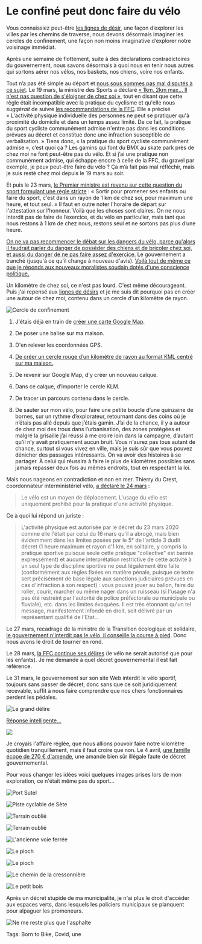 # Le confiné peut donc faire du vélo

Vous connaissiez peut-être [les lignes de désir](https://tcrouzet.com/2020/01/27/lignes-de-desir-a-sete/), une façon d’explorer les villes par les chemins de traverse, nous devons désormais imaginer les cercles de confinement, une façon non moins imaginative d’explorer notre voisinage immédiat.<span id="more-53723"></span>

Après une semaine de flottement, suite à des déclarations contradictoires du gouvernement, nous savons désormais à quoi nous en tenir nous autres qui sortons aérer nos vélos, nos baskets, nos chiens, voire nos enfants.

Tout n’a pas été simple au départ et [nous sous sommes pas mal disputés à ce sujet](https://tcrouzet.com/2020/03/19/le-velo-par-temps-de-confinement/). Le 19 mars, la ministre des Sports a déclaré [« 1km, 2km max… Il n'est pas question de s'éloigner de chez soi »](https://www.lexpress.fr/actualite/sport/1-a-2-km-maximum-le-ministere-des-sports-precise-les-regles-pour-le-footing_2121392.html), tout en disant que cette règle était incompatible avec la pratique du cyclisme et qu'elle nous *suggérait* de suivre [les recommandations de la FFC](https://www.ffc.fr/activite-physique-individuelle-precisions-ffc/). Elle a précisé « L'activité physique individuelle des personnes ne peut se pratiquer qu'à proximité du domicile et dans un temps assez limité. De ce fait, la pratique du sport cycliste communément admise n'entre pas dans les conditions prévues au décret et constitue donc une infraction susceptible de verbalisation. » Tiens donc, « la pratique du sport cycliste communément admise », c’est quoi ça ? Les gamins qui font du BMX au skate park près de chez moi ne font peut-être pas du vélo. Et si j’ai une pratique non communément admise, qui échappe encore à celle de la FFC, du gravel par exemple, je peux peut-être faire du vélo ? Ça m’a fait pas mal réfléchir, mais je suis resté chez moi depuis le 19 mars au soir.

Et puis le 23 mars, [le Premier ministre est revenu sur cette question du sport formulant une règle stricte](http://www.leparisien.fr/politique/coronavirus-sport-marches-visites-medicales-edouard-philippe-durcit-les-regles-du-confinement-23-03-2020-8286429.php) : « Sortir pour promener ses enfants ou faire du sport, c'est dans un rayon de 1 km de chez soi, pour maximum une heure, et tout seul. » Il faut en outre noter l'horaire de départ sur l'attestation sur l'honneur. Voilà que les choses sont claires. On ne nous interdit pas de faire de l’exercice, et du vélo en particulier, mais tant que nous restons à 1 km de chez nous, restons seul et ne sortons pas plus d’une heure.

[On ne va pas recommencer le débat sur les dangers du vélo, parce qu'alors il faudrait parler du danger de posséder des chiens et de bricoler chez soi, et aussi du danger de ne pas faire assez d'exercice.](https://tcrouzet.com/2020/03/21/france-et-tchernobyl-meme-combat/) Le gouvernement a tranché (jusqu'à ce qu'il change à nouveau d'avis). [Voilà tout de même ce que je réponds aux nouveaux moralistes soudain dotés d'une conscience politique.](https://tcrouzet.com/2020/03/25/le-confinement-revele-qui-nous-sommes/)

Un kilomètre de chez soi, ce n'est pas lourd. C'est même décourageant. Puis j'ai repensé aux [lignes de désirs](https://tcrouzet.com/2020/01/27/lignes-de-desir-a-sete/) et je me suis dit pourquoi pas en créer une autour de chez moi, contenu dans un cercle d'un kilomètre de rayon.

![Cercle de confinement](https://drive.google.com/open?id=1vS6W2b5bZ0C-gUplgwwqjkizBa2g34dG&usp=sharing)

1. J'étais déjà en train de [créer une carte Google Map](https://drive.google.com/open?id=1vS6W2b5bZ0C-gUplgwwqjkizBa2g34dG&usp=sharing).

2. De poser une balise sur ma maison.

3. D'en relever les coordonnées GPS.

4. [De créer un cercle rouge d’un kilomètre de rayon au format KML centré sur ma maison.](http://kml4earth.appspot.com/circlegen.html)

5. De revenir sur Google Map, d'y créer un nouveau calque.

6. Dans ce calque, d’importer le cercle KLM.

7. De tracer un parcours contenu dans le cercle.

8. De sauter sur mon vélo, pour faire une petite boucle d’une quinzaine de bornes, sur un rythme d’explorateur, retournant dans des coins où je n’étais pas allé depuis que j’étais gamin. J’ai de la chance, il y a autour de chez moi des trous dans l’urbanisation, des zones protégées et malgré la grisaille j’ai réussi à me croire loin dans la campagne, d’autant qu’il n’y avait pratiquement aucun bruit. Vous n'aurez pas tous autant de chance, surtout si vous vivez en ville, mais je suis sûr que vous pouvez dénicher des passages intéressants. On va avoir des histoires à se partager. À celui qui réussira à faire le plus de kilomètres possibles sans jamais repasser deux fois au mêmes endroits, tout en respectant la loi.

Mais nous nageons en contradiction et non en mer. Thierry du Crest, coordonnateur interministériel vélo, [a déclaré le 24 mars](https://www.linkedin.com/feed/update/urn:li:activity:6647890200397664257/) :

> Le vélo est un moyen de déplacement. L'usage du vélo est uniquement prohibé pour la pratique d'une activité physique.

Ce à quoi lui répond un juriste :

> L'activité physique est autorisée par le décret du 23 mars 2020 comme elle l'était par celui du 16 mars qu'il a abrogé, mais bien évidemment dans les limites posées par le 5° de l'article 3 dudit décret (1 heure maximum et rayon d'1 km, en solitaire, y compris la pratique sportive puisque seule cette pratique "collective" est bannie expressément) et aucune interprétation restrictive de cette activité à un seul type de discipline sportive ne peut légalement être faite (conformément aux règles fixées en matière pénale, puisque ce texte sert précisément de base légale aux sanctions judiciaires prévues en cas d'infraction à son respect) : vous pouvez jouer au ballon, faire du roller, courir, marcher ou même nager dans un ruisseau (si l'usage n'a pas été restreint par l'autorité de police préfectorale ou municipale ou fluviale), etc. dans les limites évoquées. Il est très étonnant qu'un tel message, manifestement infondé en droit, soit délivré par un représentant qualifié de l'Etat…

Le 27 mars, recadrage de la ministre de la Transition écologique et solidaire, [le gouvernement n'interdit pas le vélo, il conseille la course à pied](https://twitter.com/Elisabeth_Borne/status/1243441633191919616). Donc nous avons le droit de tourner en rond.

Le 28 mars, [la FFC continue ses délires](https://www.ffc.fr/app/uploads/sites/3/2020/03/FFC-Communiqu%C3%A9-FFC-28-Mars.pdf) (le vélo ne serait autorisé que pour les enfants). Je me demande à quel décret gouvernemental il est fait référence.

Le 31 mars, le gouvernement sur son site Web interdit le vélo sportif, toujours sans passer de décret, donc sans que ce soit juridiquement recevable, suffit à nous faire comprendre que nos chers fonctionnaires perdent les pédales.

![Le grand délire](https://tcrouzet.comhttps://tcrouzet.com/images_tc/2020/03/gouvcon.png)

[Réponse intelligente…](https://twitter.com/CousinLex/status/1245072665599258625)

![](https://tcrouzet.comhttps://tcrouzet.com/images_tc/2020/03/reponsegov.png)

Je croyais l'affaire réglée, que nous allions pouvoir faire notre kilomètre quotidien tranquillement, mais il faut croire que non. Le 4 avril, [une famille écope de 270 € d'amende](https://www.francebleu.fr/infos/societe/interdiction-du-velo-loisir-pendant-le-confinement-une-famille-du-perigord-ecope-de-270-euros-d-1586186660?fbclid=IwAR1frx-K_J3Zy7UGjn2zP5yMHDtYKm2A-YWdzRJnQUOtb6AykMUS4_0ZDLE), une amande bien sûr illégale faute de décret gouvernemental.

Pour vous changer les idées voici quelques images prises lors de mon exploration, ce n'était même pas du sport…

![Port Sutel](https://tcrouzet.comhttps://tcrouzet.com/images_tc/2020/03/IMG_9807.jpeg)

![Piste cyclable de Sète](https://tcrouzet.comhttps://tcrouzet.com/images_tc/2020/03/IMG_9812.jpeg)

![Terrain oublié](https://tcrouzet.comhttps://tcrouzet.com/images_tc/2020/03/IMG_9818.jpeg)

![Terrain oublié](https://tcrouzet.comhttps://tcrouzet.com/images_tc/2020/03/IMG_9820.jpeg)

![L'ancienne voie ferrée](https://tcrouzet.comhttps://tcrouzet.com/images_tc/2020/03/IMG_9823.jpeg)

![Le pioch](https://tcrouzet.comhttps://tcrouzet.com/images_tc/2020/03/IMG_9829.jpeg)

![Le pioch](https://tcrouzet.comhttps://tcrouzet.com/images_tc/2020/03/IMG_9832.jpeg)

![Le chemin de la cressonnière](https://tcrouzet.comhttps://tcrouzet.com/images_tc/2020/03/IMG_9836.jpeg)

![Le petit bois](https://tcrouzet.comhttps://tcrouzet.com/images_tc/2020/03/IMG_9838.jpeg)

Après un décret stupide de ma municipalité, je n'ai plus le droit d'accéder aux espaces verts, dans lesquels les policiers municipaux se planquent pour alpaguer les promeneurs.

![Ne me reste plus que l'asphalte](https://tcrouzet.comhttps://tcrouzet.com/images_tc/2020/03/loop2.jpg)

Tags: Born to Bike, Covid, une